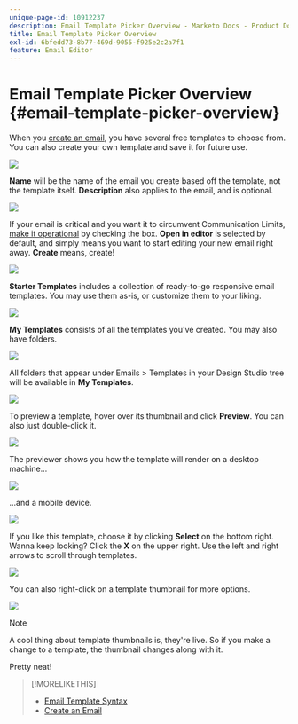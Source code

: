 ```yaml
---
unique-page-id: 10912237
description: Email Template Picker Overview - Marketo Docs - Product Documentation
title: Email Template Picker Overview
exl-id: 6bfedd73-8b77-469d-9055-f925e2c2a7f1
feature: Email Editor
---
```

# Email Template Picker Overview {#email-template-picker-overview}

When you [create an email](/help/marketo/product-docs/email-marketing/general/creating-an-email/create-an-email.md), you have several free templates to choose from. You can also create your own template and save it for future use.

![](assets/starter-templates.png)

**Name** will be the name of the email you create based off the template, not the template itself. **Description** also applies to the email, and is optional.

![](assets/two-2.png)

If your email is critical and you want it to circumvent Communication Limits, [make it operational](/help/marketo/product-docs/email-marketing/general/functions-in-the-editor/make-an-email-operational.md) by checking the box. **Open in editor** is selected by default, and simply means you want to start editing your new email right away. **Create** means, create!

![](assets/three-2.png)

**Starter Templates** includes a collection of ready-to-go responsive email templates. You may use them as-is, or customize them to your liking.

![](assets/starter-templates.png)

**My Templates** consists of all the templates you've created. You may also have folders.

![](assets/five-2.png)

All folders that appear under Emails > Templates in your Design Studio tree will be available in **My Templates**.

![](assets/six-1.png)

To preview a template, hover over its thumbnail and click **Preview**. You can also just double-click it.

![](assets/seven-1.png)

The previewer shows you how the template will render on a desktop machine...

![](assets/eight-1.png)

...and a mobile device.

![](assets/nine-1.png)

If you like this template, choose it by clicking **Select** on the bottom right. Wanna keep looking? Click the **X** on the upper right. Use the left and right arrows to scroll through templates.

![](assets/ten-1.png)

You can also right-click on a template thumbnail for more options.

![](assets/eleven-1.png)

>[!NOTE]
>
>A cool thing about template thumbnails is, they're live. So if you make a change to a template, the thumbnail changes along with it.

Pretty neat!

>[!MORELIKETHIS]
>
>* [Email Template Syntax](/help/marketo/product-docs/email-marketing/general/email-editor-2/email-template-syntax.md)
>* [Create an Email](/help/marketo/product-docs/email-marketing/general/creating-an-email/create-an-email.md)
